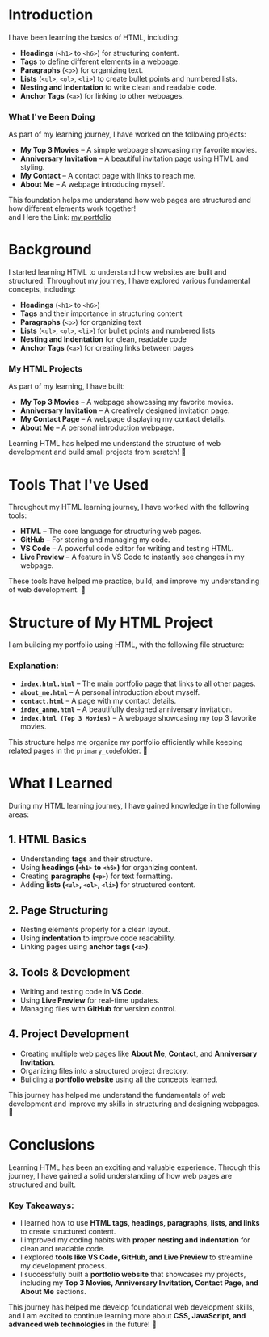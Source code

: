 # Introduction  

I have been learning the basics of HTML, including:  

- **Headings** (`<h1>` to `<h6>`) for structuring content.  
- **Tags** to define different elements in a webpage.  
- **Paragraphs** (`<p>`) for organizing text.  
- **Lists** (`<ul>`, `<ol>`, `<li>`) to create bullet points and numbered lists.  
- **Nesting and Indentation** to write clean and readable code.  
- **Anchor Tags** (`<a>`) for linking to other webpages.  

### What I've Been Doing  

As part of my learning journey, I have worked on the following projects:  

- **My Top 3 Movies** – A simple webpage showcasing my favorite movies.  
- **Anniversary Invitation** – A beautiful invitation page using HTML and styling.  
- **My Contact** – A contact page with links to reach me.  
- **About Me** – A webpage introducing myself.  

This foundation helps me understand how web pages are structured and how different elements work together!  
and Here the Link: [my portfolio](/final_code/index.html.html)


# Background  

I started learning HTML to understand how websites are built and structured. Throughout my journey, I have explored various fundamental concepts, including:  

- **Headings** (`<h1>` to `<h6>`)  
- **Tags** and their importance in structuring content  
- **Paragraphs** (`<p>`) for organizing text  
- **Lists** (`<ul>`, `<ol>`, `<li>`) for bullet points and numbered lists  
- **Nesting and Indentation** for clean, readable code  
- **Anchor Tags** (`<a>`) for creating links between pages  

### My HTML Projects  

As part of my learning, I have built:  

- **My Top 3 Movies** – A webpage showcasing my favorite movies.  
- **Anniversary Invitation** – A creatively designed invitation page.  
- **My Contact Page** – A webpage displaying my contact details.  
- **About Me** – A personal introduction webpage.  

Learning HTML has helped me understand the structure of web development and build small projects from scratch! 🚀  

# Tools That I've Used  

Throughout my HTML learning journey, I have worked with the following tools:  

- **HTML** – The core language for structuring web pages.  
- **GitHub** – For storing and managing my code.  
- **VS Code** – A powerful code editor for writing and testing HTML.  
- **Live Preview** – A feature in VS Code to instantly see changes in my webpage.  

These tools have helped me practice, build, and improve my understanding of web development. 🚀


# Structure of My HTML Project  

I am building my portfolio using HTML, with the following file structure:  


### Explanation:

- **`index.html.html`** – The main portfolio page that links to all other pages.
- **`about_me.html`** – A personal introduction about myself.  
- **`contact.html`** – A page with my contact details.  
- **`index_anne.html`** – A beautifully designed anniversary invitation.  
- **`index.html (Top 3 Movies)`** – A webpage showcasing my top 3 favorite movies.  

This structure helps me organize my portfolio efficiently while keeping related pages in the `primary_code`folder. 🚀  


# What I Learned  

During my HTML learning journey, I have gained knowledge in the following areas:  

## 1. HTML Basics  
- Understanding **tags** and their structure.  
- Using **headings (`<h1>` to `<h6>`)** for organizing content.  
- Creating **paragraphs (`<p>`)** for text formatting.  
- Adding **lists (`<ul>`, `<ol>`, `<li>`)** for structured content.  

## 2. Page Structuring  
- Nesting elements properly for a clean layout.  
- Using **indentation** to improve code readability.  
- Linking pages using **anchor tags (`<a>`)**.  

## 3. Tools & Development  
- Writing and testing code in **VS Code**.  
- Using **Live Preview** for real-time updates.  
- Managing files with **GitHub** for version control.  

## 4. Project Development  
- Creating multiple web pages like **About Me**, **Contact**, and **Anniversary Invitation**.  
- Organizing files into a structured project directory.  
- Building a **portfolio website** using all the concepts learned.  

This journey has helped me understand the fundamentals of web development and improve my skills in structuring and designing webpages. 🚀  


# Conclusions  

Learning HTML has been an exciting and valuable experience. Through this journey, I have gained a solid understanding of how web pages are structured and built.  

### Key Takeaways:  
- I learned how to use **HTML tags, headings, paragraphs, lists, and links** to create structured content.  
- I improved my coding habits with **proper nesting and indentation** for clean and readable code.  
- I explored **tools like VS Code, GitHub, and Live Preview** to streamline my development process.  
- I successfully built a **portfolio website** that showcases my projects, including my **Top 3 Movies, Anniversary Invitation, Contact Page, and About Me** sections.  

This journey has helped me develop foundational web development skills, and I am excited to continue learning more about **CSS, JavaScript, and advanced web technologies** in the future! 🚀  



